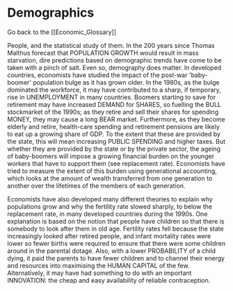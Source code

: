 # Demographics

Go back to the [[Economic_Glossary]]


People, and the statistical study of them. In the 200 years since Thomas Malthus forecast that POPULATION GROWTH would result in mass starvation, dire predictions based on demographic trends have come to be taken with a pinch of salt. Even so, demography does matter. In developed countries, economists have studied the impact of the post-war 'baby-boomer' population bulge as it has grown older. In the 1980s, as the bulge dominated the workforce, it may have contributed to a sharp, if temporary, rise in UNEMPLOYMENT in many countries. Boomers starting to save for retirement may have increased DEMAND for SHARES, so fuelling the BULL stockmarket of the 1990s; as they retire and sell their shares for spending MONEY, they may cause a long BEAR market. Furthermore, as they become elderly and retire, health-care spending and retirement pensions are likely to eat up a growing share of GDP. To the extent that these are provided by the state, this will mean increasing PUBLIC SPENDING and higher taxes. But whether they are provided by the state or by the private sector, the ageing of baby-boomers will impose a growing financial burden on the younger workers that have to support them (see replacement rate). Economists have tried to measure the extent of this burden using generational accounting, which looks at the amount of wealth transferred from one generation to another over the lifetimes of the members of each generation.

Economists have also developed many different theories to explain why populations grow and why the fertility rate slowed sharply, to below the replacement rate, in many developed countries during the 1990s. One explanation is based on the notion that people have children so that there is somebody to look after them in old age. Fertility rates fell because the state increasingly looked after retired people, and infant mortality rates were lower so fewer births were required to ensure that there were some children around in the parental dotage. Also, with a lower PROBABILITY of a child dying, it paid the parents to have fewer children and to channel their energy and resources into maximising the HUMAN CAPITAL of the few. Alternatively, it may have had something to do with an important INNOVATION: the cheap and easy availability of reliable contraception.

